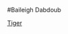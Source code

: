 #Baileigh Dabdoub


[Tiger](https://baileighd.github.io/Dabdoub_Baileigh_ART2210/Dabdoub_Baileigh_ART2210/PictureGithubTest/picturetest.html)


